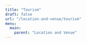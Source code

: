 ```yaml
---
title: "Tourism"
draft: false
url: "/location-and-venue/tourism"
menu:
  main:
    parent: "Location and Venue"
---
```


